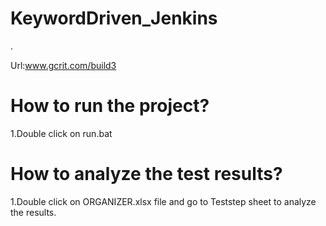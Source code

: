 # KeywordDriven_Jenkins

.

Url:www.gcrit.com/build3

# How to run the project?

1.Double click on run.bat 

# How to analyze the test results?

1.Double click on ORGANIZER.xlsx file and go to Teststep sheet to analyze the results. 
